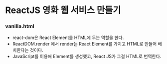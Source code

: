 # ReactJS 영화 웹 서비스 만들기

### vanilla.html

- react-dom은 React Element를 HTML에 두는 역할을 한다.
- ReactDOM.render 에서 render는 React Element를 가지고 HTML로 만들어 배치한다는 것이다.
- JavaScript를 이용해 Element를 생성했고, React JS가 그걸 HTML로 번역한다.
